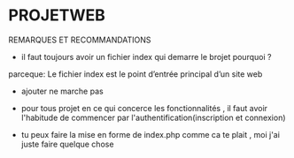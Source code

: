 # PROJETWEB
REMARQUES ET RECOMMANDATIONS

- il faut toujours avoir un fichier index qui demarre le brojet 
pourquoi ? 

parceque: Le fichier index est le point d’entrée principal d’un site web

- ajouter ne marche pas  
- pour tous projet en ce qui concerce les fonctionnalités , il faut avoir l'habitude de commencer par l'authentification(inscription et connexion)

- tu peux faire la mise en forme de index.php comme ca te plait , moi j'ai juste faire quelque chose 

